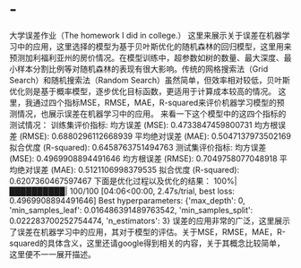 # -
大学误差作业（The homework I did in college.）
这里来展示关于误差在机器学习中的应用，这里选择的模型为基于贝叶斯优化的随机森林的回归模型，这里用来预测加利福利亚州的房价情况。在模型训练中，超参数如树的数量、最大深度、最小样本分割比例等对随机森林的表现有很大影响。传统的网格搜索法（Grid Search）和随机搜索法（Random Search）虽然简单，但效率相对较低，贝叶斯优化则是基于概率模型，逐步优化目标函数，更适用于计算成本较高的情况。
这里，我通过四个指标MSE，RMSE，MAE，R-squared来评价机器学习模型的预测情况，也展示误差在机器学习中的应用。
来看一下这个模型中的这四个指标的测试情况：
  训练集评价指标:
均方误差 (MSE): 0.4733847459800731
均方根误差 (RMSE): 0.6880296112668939
平均绝对误差 (MAE): 0.5047137973502169
拟合优度 (R-squared): 0.6458763751494763
  测试集评价指标:
均方误差 (MSE): 0.4969908894491646
均方根误差 (RMSE): 0.7049758077048918
平均绝对误差 (MAE): 0.5121106998379535
拟合优度 (R-squared): 0.6207360467597467
下面是优化过程以及优化的结果：
100%|██████████| 100/100 [04:06<00:00,  2.47s/trial, best loss: 0.4969908894491646]
Best hyperparameters: {'max_depth': 0, 'min_samples_leaf': 0.016486391489763542, 'min_samples_split': 0.022283700252754474, 'n_estimators': 3}
误差的应用非常的广泛，这里展示了误差在机器学习中的应用，其对于模型的评估。关于MSE，RMSE，MAE，R-squared的具体含义，这里还请google得到相关的内容，关于其概念比较简单，这里便不一一展开描述。
